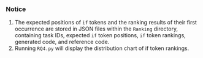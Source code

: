 ### Notice
1. The expected positions of ```if``` tokens and the ranking results of their first occurrence are stored in JSON files within the ```Ranking``` directory, containing task IDs, expected ```if``` token positions, ```if``` token rankings, generated code, and reference code. 
2. Running ```RQ4.py``` will display the distribution chart of if token rankings.